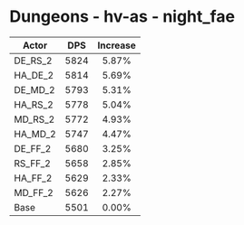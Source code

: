 # Dungeons - hv-as - night_fae
| Actor | DPS | Increase |
|---|:---:|:---:|
|DE_RS_2|5824|5.87%|
|HA_DE_2|5814|5.69%|
|DE_MD_2|5793|5.31%|
|HA_RS_2|5778|5.04%|
|MD_RS_2|5772|4.93%|
|HA_MD_2|5747|4.47%|
|DE_FF_2|5680|3.25%|
|RS_FF_2|5658|2.85%|
|HA_FF_2|5629|2.33%|
|MD_FF_2|5626|2.27%|
|Base|5501|0.00%|
